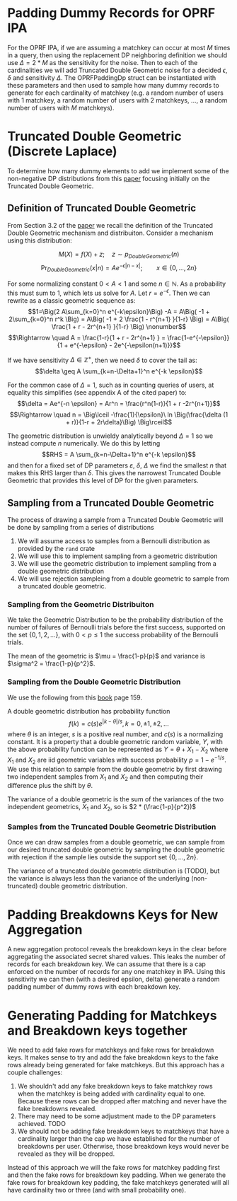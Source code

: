 # Padding Dummy Records for OPRF IPA
For the OPRF IPA, if we are assuming a matchkey can occur at most $M$ times in a query, then using the replacement DP neighboring definition
we should use $\Delta = 2 * M$ as the sensitivity for the noise.  Then to each of the cardinalities we will add Truncated Double Geometric
noise for a decided $\epsilon, \delta$ and sensitivity $\Delta$.  The OPRFPaddingDp struct can be instantiated with these parameters and then
used to sample how many dummy records to generate for each cardinality of matchkey (e.g. a random number of users with 1 matchkey, a random number of users with 2 matchkeys, ..., a random number of users with $M$ matchkeys).

# Truncated Double Geometric (Discrete Laplace)
To determine how many dummy elements to add we implement some of the non-negative DP distributions from this [paper](https://arxiv.org/abs/2110.08177) focusing initially on the Truncated Double Geometric.


## Definition of Truncated Double Geometric
From Section 3.2 of the [paper](https://arxiv.org/abs/2110.08177) we recall the definition of the Truncated Double Geometric mechanism and distribuiton. Consider a mechanism using this distribution:

$$M(X) = f(X) + z; \quad z \sim p_{DoubleGeometric}(n)$$
$$\textrm{Pr}_{DoubleGeometric}(x|n) = Ae^{-\epsilon|n-x|}; \qquad x\in \{0,\ldots,2n\}$$

For some normalizing constant $0 \lt A \lt 1$ and some $n \in \mathbb{N}$.
As a probability this must sum to 1, which lets us solve for $A$.  Let $r=e^{-\epsilon}$.  Then we can rewrite as a classic geometric sequence as:
$$1=\Big(2 A\sum_{k=0}^n e^{-k\epsilon}\Big) -A = A\Big( -1 + 2\sum_{k=0}^n r^k \Big)
= A\Big( -1 + 2 \frac{1 - r^{n+1} }{1-r} \Big)
= A\Big( \frac{1 + r - 2r^{n+1} }{1-r} \Big) \nonumber$$
$$\Rightarrow \quad A = \frac{1-r}{1 + r - 2r^{n+1} } = \frac{1-e^{-\epsilon}}{1 + e^{-\epsilon} - 2e^{-\epsilon(n+1)}}$$


If we have sensitivity $\Delta \in \mathbb{Z}^+$, then we need $\delta$ to cover the tail as:
$$\delta \geq A \sum_{k=n-\Delta+1}^n  e^{-k \epsilon}$$


For the common case of $\Delta=1$, such as in counting queries of users, at equality this simplifies (see appendix A of the cited paper) to:
$$\delta = Ae^{-n \epsilon} = Ar^n = \frac{r^n(1-r)}{1 + r -2r^{n+1}}$$
$$\Rightarrow  \quad n = \Big\lceil -\frac{1}{\epsilon}\ ln \Big(\frac{\delta (1 + r)}{1-r + 2r\delta}\Big) \Big\rceil$$


The geometric distribution is unwieldy analytically beyond $\Delta=1$ so we instead compute $n$ numerically.  We do this by letting
$$RHS = A \sum_{k=n-\Delta+1}^n  e^{-k \epsilon}$$
and then for a fixed set of DP parameters $\varepsilon$, $\delta$, $\Delta$ we find the smallest $n$ that makes this RHS larger than $\delta$. This gives the narrowest Truncated Double Geometric that provides this level of DP for the given parameters.


## Sampling from a Truncated Double Geometric
The process of drawing a sample from a Truncated Double Geometric will be done by sampling from a series of distributions
1. We will assume access to samples from a Bernoulli distribution as provided by the `rand` crate
2. We will use this to implement sampling from a geometric distribution
3. We will use the geometric distribution to implement sampling from a double geometric distribution
4. We will use rejection sampleing from a double geometric to sample from a truncated double geometric.

### Sampling from the Geometric Distribuiton
We take the Geometric Distribution to be the probability distribution of the number of failures of Bernoulli trials before the first success, supported on the set $\{0,1,2,...\}$, with $0 < p \leq 1$ the success probability of the Bernoulli trials.

The mean of the geometric is $\mu = \frac{1-p}{p}$ and variance is $\sigma^2 = \frac{1-p}{p^2}$.

### Sampling from the Double Geometric Distribution
We use the following from this [book](https://www.researchgate.net/publication/258697410_The_Laplace_Distribution_and_Generalizations) page 159.

A double geometric distribution has probability function
$$f(k)=c(s)e^{|k-\theta|/s},k=0,\pm 1, \pm 2,...$$
where $\theta$ is an integer, $s$ is a positive real number, and $c(s)$ is a normalizing constant.  It is a property that a double geometric random variable, $Y$, with the above probability function can be represented as
$Y=\theta + X_1 - X_2$
where $X_1$ and $X_2$ are iid geometric variables with success probability $p = 1 - e^{-1/s}$.  We use this relation to sample from the double geometric by first drawing two independent samples from $X_1$ and $X_2$ and then computing their difference plus the shift by $\theta$.


The variance of a double geometric is the sum of the variances of the two independent geometrics, $X_1$ and $X_2$, so is $2 * (\frac{1-p}{p^2})$

### Samples from the Truncated Double Geometric Distribution
Once we can draw samples from a double geometric, we can sample from our desired truncated double geometric by sampling the double geometric with rejection if the sample lies outside the support set $\{0,...,2n\}$.

The variance of a truncated double geometric distribution is (TODO), but the variance is always less than the variance of the underlying (non-truncated) double geometric distribution.

# Padding Breakdowns Keys for New Aggregation
A new aggregation protocol reveals the breakdown keys in the clear before aggregating the associated secret
shared values.   This leaks the number of records for each breakdown key.  We can assume that there is a cap
enforced on the number of records for any one matchkey in IPA. Using this sensitivity we can then (with a desired epsilon,
delta) generate a random padding number of dummy rows with each breakdown key.

# Generating Padding for Matchkeys and Breakdown keys together
We need to add fake rows for matchkeys and fake rows for breakdown keys.  It makes sense to try and add the fake breakdown
keys to the fake rows already being generated for fake matchkeys. But this approach has a couple challenges:
1. We shouldn't add any fake breakdown keys to fake matchkey rows when the matchkey is being added with cardinality equal to one.
Because these rows can be dropped after matching and never have the fake breakdowns revealed.
2. There may need to be some adjustment made to the DP parameters achieved. TODO
3. We should not be adding fake breakdown keys to matchkeys that have a cardinality larger than the cap we have established for
the number of breakdowns per user. Otherwise, those breakdown keys would never be revealed as they will be dropped.

Instead of this approach we will the fake rows for matchkey padding first and then the fake rows for breakdown key padding. When
we generate the fake rows for breakdown key padding, the fake matchkeys generated will all have cardinality two or three (and with small probability one).
